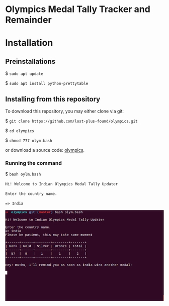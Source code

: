 # Olympics Medal Tally Tracker and Remainder

# Installation

## Preinstallations

$ `sudo apt update`

$ `sudo apt install python-prettytable`

## Installing from this repository

To download this repository, you may either clone via git:

$ `git clone https://github.com/lost-plus-found/olympics.git`

$ `cd olympics`

$ `chmod 777 olym.bash`

or download a source code: [olympics](https://github.com/lost-plus-found/olympics/archive/master.zip).

### Running the command

$ `bash oylm.bash`

`Hi! Welcome to Indian Olympics Medal Tally Updater`

`Enter the country name.`

`=> India`

![Screenshot](./assets/tally.png "Screenshot 1")


